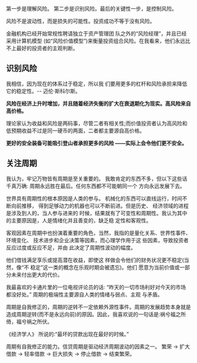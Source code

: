 第一步是理解风险。 第二步是识别风险。最后的关键性一步，是控制风险。

风险不是波动性，而是损失的可能性。投资成功不等于没有风险。

金融机构已经开始常规性聘请独立于资产管理团 队之外的“风险经理”，并且已经采用计算机模型 (如“风险价值模型”)来衡量投资组合风险。在我看来，他们永远比不上最好的投资者的主观判断。

## 识别风险

我相信，因为现在的体系过于稳定，所以我 们要用更多的杠杆和风险承担来降低它的稳定性。-- 迈伦·斯科尔斯。

**风险在经济上升时增加，并且随着经济失衡的扩大在衰退期化为现实。高风险来自高价格。**

理论家认为收益和风险是两码事，尽管二者有相关性;而价值投资者认为高风险和低预期收益不过是同一硬币的两面，二者都主要源自高价格。

**更好的安全装备可能吸引登山者承担更多的风险 ——实际上会令他们更不安全。**


## 关注周期

我认为，牢记万物皆有周期是至关重要的。 我敢肯定的东西不多，但以下这些话千真万确: 周期永远胜在最后。任何东西都不可能朝同一个 方向永远发展下去。

世界具有周期性的根本原因是人类的参与。 机械化的东西可以直线运行，时间不断向前推移， 得到足够动力的机器也可以不断前进。但是历史、 经济领域的进程是涉及到人的，当人参与进来的 时候，结果就有了可变性和周期性。我认为其中 的主要原因是，人是情绪化并且善变的，缺乏稳 定性和客观性。

客观因素在周期中也扮演着重要的角色，当然，我指的是量化关系、世界性事件、环境变化、 技术进步和企业决策等因素，而心理学作用于这 些因素，导致投资者反应过度或反应不足，并由 此决定了周期性波动的幅度。

他们借钱满足享乐或提高潜在收益，即使这 样做会令他们的财务状况更不稳定(当然，像“不 稳定”这一类的概念在乐观时期会被遗忘)。他们 愿意为当前价值或一部分未来付出更大的代价。

我最喜欢的卡通片里的一位电视评论员的话: “昨天的一切市场利好对今天的市场都没好处。” 周期的极端性主要源自人类的情绪与弱点、主观 与矛盾。

周期是自我修正的，周期的逆转不一定依赖外源性事件。周期的发展趋势本身就是造成周期逆转(而不是永远向前)的原因。因此，我喜欢说的一句话是:祸兮福之所倚，福兮祸之所伏。 

《经济学人》 所说的:“最坏的贷款出现在最好的时候。”

周期有自我修正的能力。信贷周期是驱动经济周期波动的因素之一。
繁荣 -> 扩大借款 -> 轻率借款 -> 巨大损失 -> 停止借款 -> 结束繁荣。
